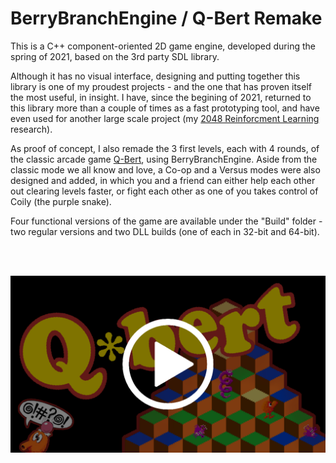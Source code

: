# BerryBranchEngine / Q-Bert Remake

This is a C++ component-oriented 2D game engine, developed during the spring of 2021, based on the 3rd party SDL library.

Although it has no visual interface, designing and putting together this library is one of my proudest projects - and the one that has proven itself the most useful, in insight. I have, since the begining of 2021, returned to this library more than a couple of times as a fast prototyping tool, and have even used for another large scale project (my [2048 Reinforcment Learning](https://github.com/MiguelCPereira/2048ReinforcementLearning) research).

As proof of concept, I also remade the 3 first levels, each with 4 rounds, of the classic arcade game [Q-Bert](https://en.wikipedia.org/wiki/Q*bert), using BerryBranchEngine. Aside from the classic mode we all know and love, a Co-op and a Versus modes were also designed and added, in which you and a friend can either help each other out clearing levels faster, or fight each other as one of you takes control of Coily (the purple snake).

Four functional versions of the game are available under the "Build" folder - two regular versions and two DLL builds (one of each in 32-bit and 64-bit).

<br />
<br />

[![Showcase](https://github.com/MiguelCPereira/BerryBranchEngine/blob/main/Screenshots/Showcase%20Thumbnail.png)](https://www.youtube.com/watch?v=yw2tpa5d9wE "Amiibo API Extension Showcase")
